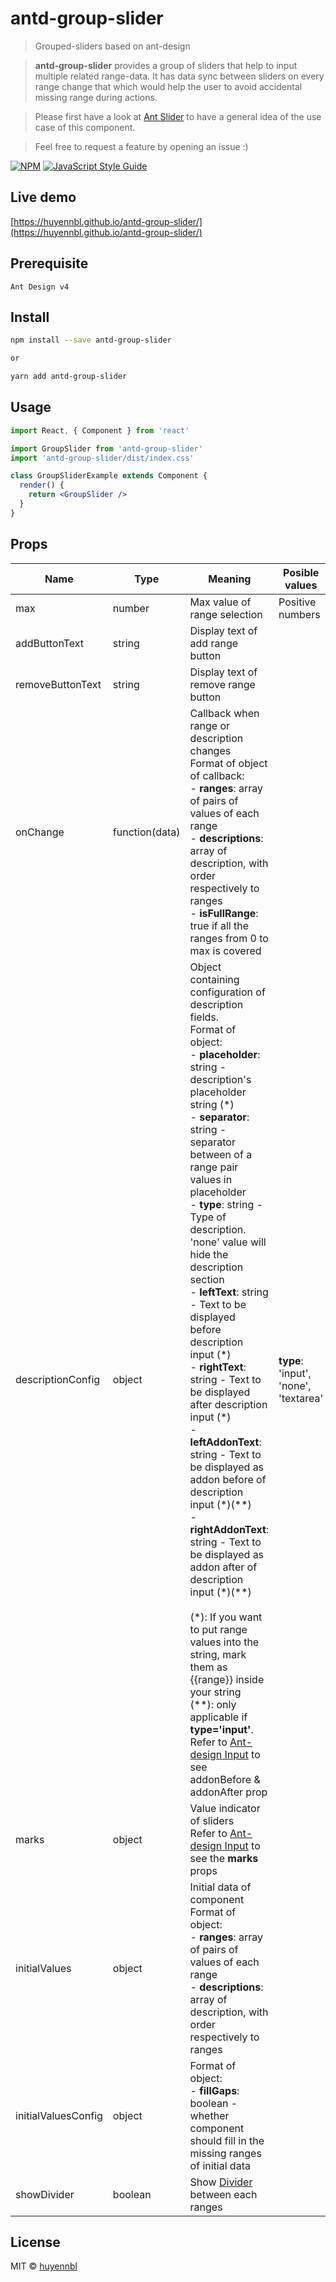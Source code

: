 # antd-group-slider

> Grouped-sliders based on ant-design

> <b>antd-group-slider</b> provides a group of sliders that help to input multiple related range-data. It has data sync between sliders on every range change that which would help the user to avoid accidental missing range during actions.

> Please first have a look at [Ant Slider](https://ant.design/components/slider/) to have a general idea of the use case of this component.

> Feel free to request a feature by opening an issue :)

[![NPM](https://img.shields.io/npm/v/antd-group-slider.svg)](https://www.npmjs.com/package/antd-group-slider) [![JavaScript Style Guide](https://img.shields.io/badge/code_style-standard-brightgreen.svg)](https://standardjs.com)

## Live demo

[https://huyennbl.github.io/antd-group-slider/](https://huyennbl.github.io/antd-group-slider/)

## Prerequisite

```
Ant Design v4
```

## Install

```bash
npm install --save antd-group-slider

or

yarn add antd-group-slider
```

## Usage

```jsx
import React, { Component } from 'react'

import GroupSlider from 'antd-group-slider'
import 'antd-group-slider/dist/index.css'

class GroupSliderExample extends Component {
  render() {
    return <GroupSlider />
  }
}
```

## Props

| Name                | Type           | Meaning                                                                                                                                                                                                                                                                                                                                                                                                                                                                                                                                                                                                                                                                                                                                                                                                                                                                                                                                                                                                                                                    | Posible values                           | Default value                                                                                                                 |
| ------------------- | -------------- | ---------------------------------------------------------------------------------------------------------------------------------------------------------------------------------------------------------------------------------------------------------------------------------------------------------------------------------------------------------------------------------------------------------------------------------------------------------------------------------------------------------------------------------------------------------------------------------------------------------------------------------------------------------------------------------------------------------------------------------------------------------------------------------------------------------------------------------------------------------------------------------------------------------------------------------------------------------------------------------------------------------------------------------------------------------- | ---------------------------------------- | ----------------------------------------------------------------------------------------------------------------------------- |
| max                 | number         | Max value of range selection                                                                                                                                                                                                                                                                                                                                                                                                                                                                                                                                                                                                                                                                                                                                                                                                                                                                                                                                                                                                                               | Positive numbers                         | 100                                                                                                                           |
| addButtonText       | string         | Display text of add range button                                                                                                                                                                                                                                                                                                                                                                                                                                                                                                                                                                                                                                                                                                                                                                                                                                                                                                                                                                                                                           |                                          | 'Add more range'                                                                                                              |
| removeButtonText    | string         | Display text of remove range button                                                                                                                                                                                                                                                                                                                                                                                                                                                                                                                                                                                                                                                                                                                                                                                                                                                                                                                                                                                                                        |                                          | 'Remove last range'                                                                                                           |
| onChange            | function(data) | Callback when range or description changes <br /> Format of object of callback: <br />- <b>ranges</b>: array of pairs of values of each range <br />- <b>descriptions</b>: array of description, with order respectively to ranges <br/> - <b>isFullRange</b>: true if all the ranges from 0 to max is covered                                                                                                                                                                                                                                                                                                                                                                                                                                                                                                                                                                                                                                                                                                                                             |                                          |                                                                                                                               |
| descriptionConfig   | object         | Object containing configuration of description fields.<br /> Format of object:<br /> - <b>placeholder</b>: string - description's placeholder string (\*)<br /> - <b>separator</b>: string - separator between of a range pair values in placeholder <br/> - <b>type</b>: string - Type of description. 'none' value will hide the description section <br/> - <b>leftText</b>: string - Text to be displayed before description input (\*) <br/> - <b>rightText</b>: string - Text to be displayed after description input (\*)<br/> - <b>leftAddonText</b>: string - Text to be displayed as addon before of description input (\*)(\*\*)<br/> - <b>rightAddonText</b>: string - Text to be displayed as addon after of description input (\*)(\*\*) <br/><br/> (\*): If you want to put range values into the string, mark them as {{range}} inside your string <br/>(\*\*): only applicable if <b>type='input'</b>. Refer to <a href="https://ant.design/components/slider/" target="_blank">Ant-design Input</a> to see addonBefore & addonAfter prop | <b>type</b>: 'input', 'none', 'textarea' | <b>placeholder</b>: 'Description for range {{range}}' <br /> <b>separator</b>: '-' (dash symbol) <br/><b>type</b>: 'textarea' |
| marks               | object         | Value indicator of sliders <br/> Refer to <a href="https://ant.design/components/slider/" target="_blank">Ant-design Input</a> to see the<b> marks </b>props                                                                                                                                                                                                                                                                                                                                                                                                                                                                                                                                                                                                                                                                                                                                                                                                                                                                                               |                                          | 3 marks: <br/> - 0 <br/> - floor(max/2)<br/> - max                                                                            |
| initialValues       | object         | Initial data of component<br /> Format of object: <br />- <b>ranges</b>: array of pairs of values of each range <br />- <b>descriptions</b>: array of description, with order respectively to ranges                                                                                                                                                                                                                                                                                                                                                                                                                                                                                                                                                                                                                                                                                                                                                                                                                                                       |                                          | <b>ranges</b>: [[0, max]] <br/> <b>descriptions</b>: []                                                                       |
| initialValuesConfig | object         | Format of object: <br/> - <b>fillGaps</b>: boolean - whether component should fill in the missing ranges of initial data                                                                                                                                                                                                                                                                                                                                                                                                                                                                                                                                                                                                                                                                                                                                                                                                                                                                                                                                   |                                          | <b>fillGaps</b>: true                                                                                                         |
| showDivider         | boolean        | Show <a href="https://ant.design/components/divider/" target="_blank">Divider</a> between each ranges                                                                                                                                                                                                                                                                                                                                                                                                                                                                                                                                                                                                                                                                                                                                                                                                                                                                                                                                                      |                                          | false                                                                                                                         |

## License

MIT © [huyennbl](https://github.com/huyennbl)
